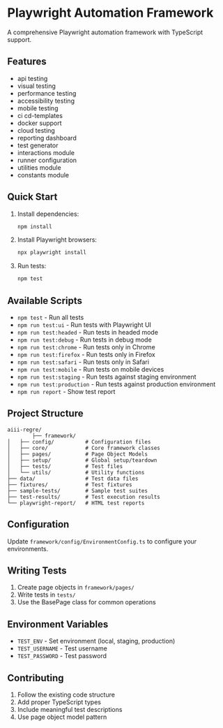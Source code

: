 # Playwright Automation Framework

A comprehensive Playwright automation framework with TypeScript support.

## Features

- api testing
- visual testing
- performance testing
- accessibility testing
- mobile testing
- ci cd-templates
- docker support
- cloud testing
- reporting dashboard
- test generator
- interactions module
- runner configuration
- utilities module
- constants module

## Quick Start

1. Install dependencies:
   ```bash
   npm install
   ```

2. Install Playwright browsers:
   ```bash
   npx playwright install
   ```

3. Run tests:
   ```bash
   npm test
   ```

## Available Scripts

- `npm test` - Run all tests
- `npm run test:ui` - Run tests with Playwright UI
- `npm run test:headed` - Run tests in headed mode
- `npm run test:debug` - Run tests in debug mode
- `npm run test:chrome` - Run tests only in Chrome
- `npm run test:firefox` - Run tests only in Firefox
- `npm run test:safari` - Run tests only in Safari
- `npm run test:mobile` - Run tests on mobile devices
- `npm run test:staging` - Run tests against staging environment
- `npm run test:production` - Run tests against production environment
- `npm run report` - Show test report

## Project Structure

```
aiii-regre/
        ├── framework/
│   ├── config/          # Configuration files
│   ├── core/            # Core framework classes
│   ├── pages/           # Page Object Models
│   ├── setup/           # Global setup/teardown
│   ├── tests/           # Test files
│   └── utils/           # Utility functions
├── data/                # Test data files
├── fixtures/            # Test fixtures
├── sample-tests/        # Sample test suites
├── test-results/        # Test execution results
└── playwright-report/   # HTML test reports
```

## Configuration

Update `framework/config/EnvironmentConfig.ts` to configure your environments.

## Writing Tests

1. Create page objects in `framework/pages/`
2. Write tests in `tests/`
3. Use the BasePage class for common operations

## Environment Variables

- `TEST_ENV` - Set environment (local, staging, production)
- `TEST_USERNAME` - Test username
- `TEST_PASSWORD` - Test password

## Contributing

1. Follow the existing code structure
2. Add proper TypeScript types
3. Include meaningful test descriptions
4. Use page object model pattern
